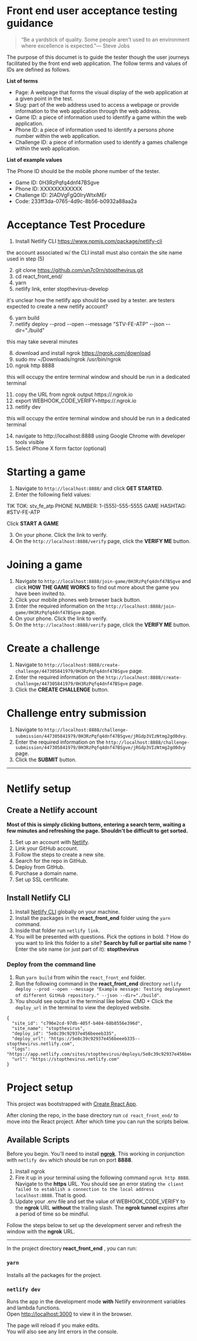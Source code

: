 # Front end user acceptance testing guidance

> “Be a yardstick of quality. Some people aren’t used to an environment where excellence is expected.”— Steve Jobs

The purpose of this documet is to guide the tester though the user journeys facilitated by the front end web application. The follow terms and values of IDs are defined as follows.

**List of terms**

- Page: A webpage that forms the visual display of the web application at a given point in the test.
- Slug: part of the web address used to access a webpage or provide information to the web application through the web address.
- Game ID: a piece of information used to identify a game within the web application.
- Phone ID: a piece of information used to identify a persons phone number within the web application.
- Challenge ID: a piece of information used to identify a games challenge within the web application.

**List of example values**

The Phone ID should be the mobile phone number of the tester.

- Game ID: 0H3RzPqfq4dnf47BSgve
- Phone ID: XXXXXXXXXXXX
- Challenge ID: 2IADVgFgQ0lryWtxiMEr
- Code: 233ff3da-0765-4d9c-8b56-b0932a88aa2a

# Acceptance Test Procedure

1. Install Netlify CLI https://www.npmjs.com/package/netlify-cli

the account associated w/ the CLI install must also contain the site name used in step (5)

2. git clone https://github.com/un7c0rn/stopthevirus.git
3. cd react_front_end/
4. yarn
5. netlify link, enter stopthevirus-develop

it's unclear how the netlify app should be used by a tester. are testers expected to create a new netlify account?

6. yarn build
7. netlify deploy --prod --open --message "STV-FE-ATP" --json --dir="./build"

this may take several minutes

8. download and install ngrok https://ngrok.com/download
9. sudo mv ~/Downloads/ngrok /usr/bin/ngrok
10. ngrok http 8888

this will occupy the entire terminal window and should be run in a dedicated terminal

11. copy the URL from ngrok output https://<identifier>.ngrok.io
12. export WEBHOOK_CODE_VERIFY=https://<identifier>.ngrok.io
13. netlify dev

this will occupy the entire terminal window and should be run in a dedicated terminal

14. navigate to http://localhost:8888 using Google Chrome with developer tools visible
15. Select iPhone X form factor (optional)

# Starting a game

1. Navigate to `http://localhost:8888/` and click **GET STARTED**.
2. Enter the following field values:

TIK TOK: stv_fe_atp
PHONE NUMBER: 1-(555)-555-5555
GAME HASHTAG: #STV-FE-ATP

Click **START A GAME**

3. On your phone. Click the link to verify.
4. On the `http://localhost:8888/verify` page, click the **VERIFY ME** button.

# Joining a game

1. Navigate to `http://localhost:8888/join-game/0H3RzPqfq4dnf47BSgve` and click **HOW THE GAME WORKS** to find out more about the game you have been invited to.
2. Click your mobile phones web browser back button.
3. Enter the required information on the `http://localhost:8888/join-game/0H3RzPqfq4dnf47BSgve` page.
4. On your phone. Click the link to verify.
5. On the `http://localhost:8888/verify` page, click the **VERIFY ME** button.

# Create a challenge

1. Navigate to `http://localhost:8888/create-challenge/447305841979/0H3RzPqfq4dnf47BSgve` page.
2. Enter the required information on the `http://localhost:8888/create-challenge/447305841979/0H3RzPqfq4dnf47BSgve` page.
3. Click the **CREATE CHALLENGE** button.

# Challenge entry submission

1. Navigate to `http://localhost:8888/challenge-submission/447305841979/0H3RzPqfq4dnf47BSgve/jRGdp3VIzNtmg2gd0dvy`.
2. Enter the required information on the `http://localhost:8888/challenge-submission/447305841979/0H3RzPqfq4dnf47BSgve/jRGdp3VIzNtmg2gd0dvy` page.
3. Click the **SUBMIT** button.

---

# Netlify setup

## Create a Netlify account

**Most of this is simply clicking buttons, entering a search term, waiting a few minutes and refreshing the page. Shouldn't be difficult to get sorted.**

1. Set up an account with [Netlify](www.netlify.com).
2. Link your GitHub account.
3. Follow the steps to create a new site.
4. Search for the repo in GitHub.
5. Deploy from GitHub.
6. Purchase a domain name.
7. Set up SSL certificate.

## Install Netlify CLI

1. Install [Netlify CLI](https://www.npmjs.com/package/netlify-cli) globally on your machine.
2. Install the packages in the **react_front_end** folder using the `yarn` command.
3. Inside that folder run `netlify link`.
4. You will be presented with questions. Pick the options in bold.
   ? How do you want to link this folder to a site? **Search by full or partial site name**
   ? Enter the site name (or just part of it): **stopthevirus**

### Deploy from the command line

1. Run `yarn build` from wihin the `react_front_end` folder.
2. Run the following command in the **react_front_end** directory `netlify deploy --prod --open --message "Example message: Testing deployment of different GitHub repository." --json --dir="./build"`.
3. You should see output in the terminal like below. CMD + Click the `deploy_url` in the terminal to view the deployed website.

```
{
  "site_id": "c796e2cd-97db-405f-b404-68b8556e396d",
  "site_name": "stopthevirus",
  "deploy_id": "5e8c39c92937e456beeeb335",
  "deploy_url": "https://5e8c39c92937e456beeeb335--stopthevirus.netlify.com",
  "logs": "https://app.netlify.com/sites/stopthevirus/deploys/5e8c39c92937e456beeeb335",
  "url": "https://stopthevirus.netlify.com"
}
```

# Project setup

This project was bootstrapped with [Create React App](https://github.com/facebook/create-react-app).

After cloning the repo, in the base directory run `cd react_front_end/` to move into the React project. After which time you can run the scripts below.

## Available Scripts

Before you begin. You'll need to install [**ngrok**](https://ngrok.com/download). This working in conjunction with `netlify dev` which should be run on port **8888**.

1. Install ngrok
2. Fire it up in your terminal using the following command `ngrok http 8888`. Navigate to the **https** URL. You should see an error stating `the client failed to establish a connection to the local address localhost:8888`. That is good.
3. Update your .env file and set the value of WEBHOOK_CODE_VERIFY to the **ngrok** URL **without** the trailing slash. The **ngrok tunnel** expires after a period of time so be mindful.

Follow the steps below to set up the development server and refresh the window with the **ngrok** URL.

---

In the project directory **react_front_end** , you can run:

### `yarn`

Installs all the packages for the project.

### `netlify dev`

Runs the app in the development mode **with** Netlify environment variables and lambda functions.<br />
Open [http://localhost:3000](http://localhost:3000) to view it in the browser.

The page will reload if you make edits.<br />
You will also see any lint errors in the console.
